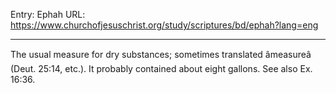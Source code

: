 Entry: Ephah
URL: https://www.churchofjesuschrist.org/study/scriptures/bd/ephah?lang=eng

---

The usual measure for dry substances; sometimes translated âmeasureâ (Deut. 25:14, etc.). It probably contained about eight gallons. See also Ex. 16:36.
